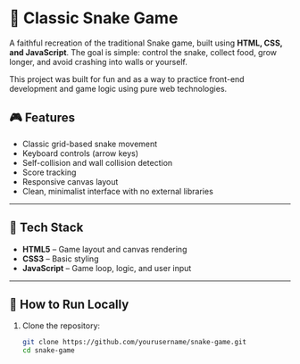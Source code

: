# 🐍 Classic Snake Game

A faithful recreation of the traditional Snake game, built using **HTML, CSS, and JavaScript**. The goal is simple: control the snake, collect food, grow longer, and avoid crashing into walls or yourself.

This project was built for fun and as a way to practice front-end development and game logic using pure web technologies.

## 🎮 Features

- Classic grid-based snake movement
- Keyboard controls (arrow keys)
- Self-collision and wall collision detection
- Score tracking
- Responsive canvas layout
- Clean, minimalist interface with no external libraries

---

## 🧰 Tech Stack

- **HTML5** – Game layout and canvas rendering  
- **CSS3** – Basic styling  
- **JavaScript** – Game loop, logic, and user input

---

## 🚀 How to Run Locally

1. Clone the repository:
   ```bash
   git clone https://github.com/yourusername/snake-game.git
   cd snake-game
